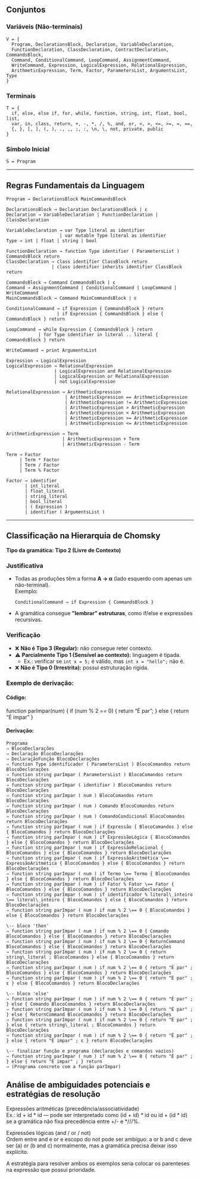 ## Conjuntos

### Variáveis (Não-terminais)
```
V = {
  Program, DeclarationsBlock, Declaration, VariableDeclaration,
  FunctionDeclaration, ClassDeclaration, ContractDeclaration, CommandsBlock,
  Command, ConditionalCommand, LoopCommand, AssignmentCommand,
  WriteCommand, Expression, LogicalExpression, RelationalExpression,
  ArithmeticExpression, Term, Factor, ParametersList, ArgumentsList, Type
}
```

### Terminais
```
T = {
  if, else, else if, for, while, function, string, int, float, bool, list,
  var, in, class, return, +, -, *, /, %, and, or, <, >, <=, >=, =, ==,
  {, }, [, ], (, ), ., ,, ;, :, \n, \, not, private, public
}
```

### Símbolo Inicial
```
S = Program
```

---

## Regras Fundamentais da Linguagem

```
Program → DeclarationsBlock MainCommandsBlock

DeclarationsBlock → Declaration DeclarationsBlock | ε
Declaration → VariableDeclaration | FunctionDeclaration | ClassDeclaration

VariableDeclaration → var Type literal as identifier 
                    | var mutable Type literal as identifier
Type → int | float | string | bool

FunctionDeclaration → function Type identifier ( ParametersList ) CommandsBlock return
ClassDeclaration → class identifier ClassBlock return
                 | class identifier inherits identifier ClassBlock return

CommandsBlock → Command CommandsBlock | ε
Command → AssignmentCommand | ConditionalCommand | LoopCommand | WriteCommand
MainCommandsBlock → Command MainCommandsBlock | ε

ConditionalCommand → if Expression { CommandsBlock } return
                   | if Expression { CommandsBlock } else { CommandsBlock } return

LoopCommand → while Expression { CommandsBlock } return
            | for Type identifier in literal .. literal { CommandsBlock } return

WriteCommand → print ArgumentsList

Expression → LogicalExpression
LogicalExpression → RelationalExpression
                  | LogicalExpression and RelationalExpression
                  | LogicalExpression or RelationalExpression
                  | not LogicalExpression

RelationalExpression → ArithmeticExpression
                      | ArithmeticExpression == ArithmeticExpression
                      | ArithmeticExpression != ArithmeticExpression
                      | ArithmeticExpression > ArithmeticExpression
                      | ArithmeticExpression < ArithmeticExpression
                      | ArithmeticExpression >= ArithmeticExpression
                      | ArithmeticExpression <= ArithmeticExpression

ArithmeticExpression → Term
                     | ArithmeticExpression + Term
                     | ArithmeticExpression - Term

Term → Factor
     | Term * Factor
     | Term / Factor
     | Term % Factor

Factor → identifier
       | int_literal
       | float_literal
       | string_literal
       | bool_literal
       | ( Expression )
       | identifier ( ArgumentsList )
```

---

## Classificação na Hierarquia de Chomsky

**Tipo da gramática:** **Tipo 2 (Livre de Contexto)**

### Justificativa
- Todas as produções têm a forma **A → α** (lado esquerdo com apenas um não-terminal).  
  Exemplo:  
  ```
  ConditionalCommand → if Expression { CommandsBlock }
  ```
- A gramática consegue **"lembrar" estruturas**, como if/else e expressões recursivas.

### Verificação
- ❌ **Não é Tipo 3 (Regular):** não consegue reter contexto.  
- ⚠️ **Parcialmente Tipo 1 (Sensível ao contexto):** linguagem é tipada.  
  - Ex.: verificar se `int x = 5;` é válido, mas `int x = "hello";` não é.  
- ❌ **Não é Tipo 0 (Irrestrita):** possui estruturação rígida.
   
 

### Exemplo de derivação:

#### Código:  
function parImpar(num) { if (num % 2 \== 0\) { return “É par”; } else { return “É impar” }

#### Derivação: 
``` 
Programa  
⇒ BlocoDeclarações  
⇒ Declaração BlocoDeclarações  
⇒ DeclaraçãoFunção BlocoDeclarações  
⇒ function Type identificador ( ParametersList ) BlocoComandos return BlocoDeclarações  
⇒ function string parImpar ( ParametersList ) BlocoComandos return BlocoDeclarações  
⇒ function string parImpar ( identifier ) BlocoComandos return BlocoDeclarações  
⇒ function string parImpar ( num ) BlocoComandos return BlocoDeclarações  
⇒ function string parImpar ( num ) Comando BlocoComandos return BlocoDeclarações  
⇒ function string parImpar ( num ) ComandoCondicional BlocoComandos return BlocoDeclarações  
⇒ function string parImpar ( num ) if Expressão { BlocoComandos } else { BlocoComandos } return BlocoDeclarações  
⇒ function string parImpar ( num ) if ExpressãoLógica { BlocoComandos } else { BlocoComandos } return BlocoDeclarações  
⇒ function string parImpar ( num ) if ExpressãoRelacional { BlocoComandos } else { BlocoComandos } return BlocoDeclarações  
⇒ function string parImpar ( num ) if ExpressãoAritmética \== ExpressãoAritmética { BlocoComandos } else { BlocoComandos } return BlocoDeclarações  
⇒ function string parImpar ( num ) if Termo \== Termo { BlocoComandos } else { BlocoComandos } return BlocoDeclarações  
⇒ function string parImpar ( num ) if Fator % Fator \== Fator { BlocoComandos } else { BlocoComandos } return BlocoDeclarações  
⇒ function string parImpar ( num ) if identificador % literal\_inteiro \== literal\_inteiro { BlocoComandos } else { BlocoComandos } return BlocoDeclarações  
⇒ function string parImpar ( num ) if num % 2 \== 0 { BlocoComandos } else { BlocoComandos } return BlocoDeclarações

\-- bloco 'then'  
⇒ function string parImpar ( num ) if num % 2 \== 0 { Comando BlocoComandos } else { BlocoComandos } return BlocoDeclarações  
⇒ function string parImpar ( num ) if num % 2 \== 0 { ReturnCommand BlocoComandos } else { BlocoComandos } return BlocoDeclarações  
⇒ function string parImpar ( num ) if num % 2 \== 0 { return string\_literal ; BlocoComandos } else { BlocoComandos } return BlocoDeclarações  
⇒ function string parImpar ( num ) if num % 2 \== 0 { return "É par" ; BlocoComandos } else { BlocoComandos } return BlocoDeclarações  
⇒ function string parImpar ( num ) if num % 2 \== 0 { return "É par" ; ε } else { BlocoComandos } return BlocoDeclarações

\-- bloco 'else'  
⇒ function string parImpar ( num ) if num % 2 \== 0 { return "É par" ; } else { Comando BlocoComandos } return BlocoDeclarações  
⇒ function string parImpar ( num ) if num % 2 \== 0 { return "É par" ; } else { ReturnCommand BlocoComandos } return BlocoDeclarações  
⇒ function string parImpar ( num ) if num % 2 \== 0 { return "É par" ; } else { return string\_literal ; BlocoComandos } return BlocoDeclarações  
⇒ function string parImpar ( num ) if num % 2 \== 0 { return "É par" ; } else { return "É impar" ; ε } return BlocoDeclarações

\-- finalizar função e programa (declarações e comandos vazios)  
⇒ function string parImpar ( num ) if num % 2 \== 0 { return "É par" ; } else { return "É impar" ; } return  
⇒ (Programa concreto com a função parImpar)
```

## Análise de ambiguidades potenciais e estratégias de resolução

Expressões aritméticas (precedência/associatividade)  
Ex.: id \+ id \* id — pode ser interpretado como (id \+ id) \* id ou id \+ (id \* id) se a gramática não fixa precedência entre \+/- e \*///%.

Expressões lógicas (and / or / not)  
Ordem entre and e or e escopo do not pode ser ambíguo: a or b and c deve ser (a) or (b and c) normalmente, mas a gramática precisa deixar isso explícito.

A estratégia para resolver ambos os exemplos seria colocar os parenteses na expressão que possui prioridade.  

